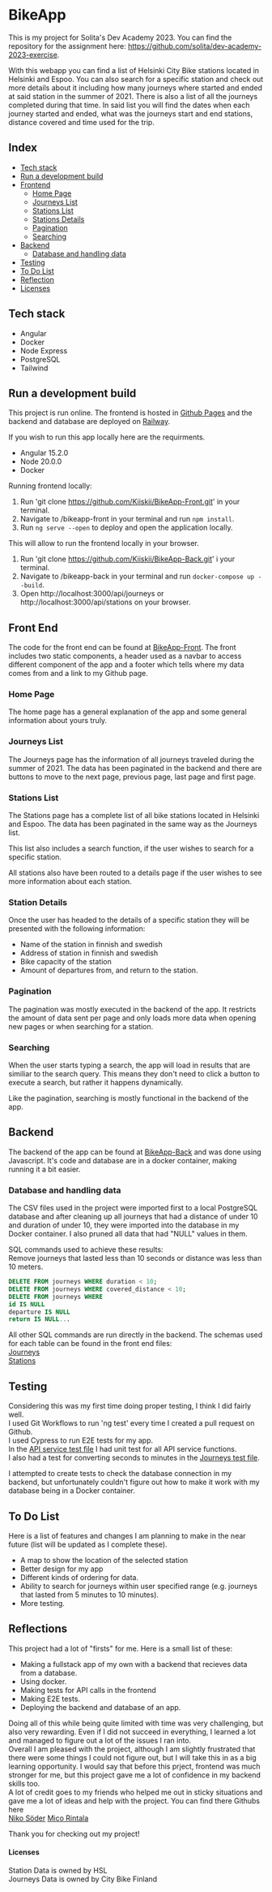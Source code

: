 # BikeApp

This is my project for Solita's Dev Academy 2023. You can find the repository for the assignment here: https://github.com/solita/dev-academy-2023-exercise.

With this webapp you can find a list of Helsinki City Bike stations located in Helsinki and Espoo. You can also search for a specific station and check out more details about it including how many journeys where started and ended at said station in the summer of 2021. There is also a list of all the journeys completed during that time. In said list you will find the dates when each journey started and ended, what was the journeys start and end stations, distance covered and time used for the trip.

## Index

- [Tech stack](#tech-stack)
- [Run a development build](#run-a-development-build)
- [Frontend](#front-end)
  - [Home Page](#home-page)
  - [Journeys List](#journeys-list)
  - [Stations List](#stations-list)
  - [Stations Details](#stations-details)
  - [Pagination](#pagination)
  - [Searching](#searching)
- [Backend](#backend)
  - [Database and handling data](#database-and-handling-data)
- [Testing](#testing)
- [To Do List](#to-do-list)
- [Reflection](#reflection)
- [Licenses](#licenses)

## Tech stack

- Angular
- Docker
- Node Express
- PostgreSQL
- Tailwind

## Run a development build

This project is run online. The frontend is hosted in [Github Pages](https://kiiskii.github.io/BikeApp-Front/home) and the backend and database are deployed on [Railway](https://railway.app/).

If you wish to run this app locally here are the requirments.

- Angular 15.2.0
- Node 20.0.0
- Docker

Running frontend locally:

1. Run 'git clone https://github.com/Kiiskii/BikeApp-Front.git' in your terminal.
2. Navigate to /bikeapp-front in your terminal and run `npm install`.
3. Run `ng serve --open` to deploy and open the application locally.

This will allow to run the frontend locally in your browser.

1. Run 'git clone https://github.com/Kiiskii/BikeApp-Back.git' i your terminal.
2. Navigate to /bikeapp-back in your terminal and run `docker-compose up --build`.
3. Open http://localhost:3000/api/journeys or http://localhost:3000/api/stations on your browser.

## Front End

The code for the front end can be found at [BikeApp-Front](https://github.com/Kiiskii/BikeApp-Front). The front includes two static components, a header used as a navbar to access different component of the app and a footer which tells where my data comes from and a link to my Github page.

### Home Page

The home page has a general explanation of the app and some general information about yours truly.

### Journeys List

The Journeys page has the information of all journeys traveled during the summer of 2021. The data has been paginated in the backend and there are buttons to move to the next page, previous page, last page and first page.

### Stations List

The Stations page has a complete list of all bike stations located in Helsinki and Espoo. The data has been paginated in the same way as the Journeys list.

This list also includes a search function, if the user wishes to search for a specific station.

All stations also have been routed to a details page if the user wishes to see more information about each station.

### Station Details

Once the user has headed to the details of a specific station they will be presented with the following information:

- Name of the station in finnish and swedish
- Address of station in finnish and swedish
- Bike capacity of the station
- Amount of departures from, and return to the station.

### Pagination

The pagination was mostly executed in the backend of the app. It restricts the amount of data sent per page and only loads more data when opening new pages or when searching for a station.

### Searching

When the user starts typing a search, the app will load in results that are similiar to the search query. This means they don't need to click a button to execute a search, but rather it happens dynamically.

Like the pagination, searching is mostly functional in the backend of the app.

## Backend

The backend of the app can be found at [BikeApp-Back](https://github.com/Kiiskii/BikeApp-Back) and was done using Javascript. It's code and database are in a docker container, making running it a bit easier.

### Database and handling data

The CSV files used in the project were imported first to a local PostgreSQL database and after cleaning up all journeys that had a distance of under 10 and duration of under 10, they were imported into the database in my Docker container. I also pruned all data that had "NULL" values in them.

SQL commands used to achieve these results:<br>
Remove journeys that lasted less than 10 seconds or distance was less than 10 meters.

```SQL
DELETE FROM journeys WHERE duration < 10;
DELETE FROM journeys WHERE covered_distance < 10;
DELETE FROM journeys WHERE
id IS NULL
departure IS NULL
return IS NULL...
```

All other SQL commands are run directly in the backend.
The schemas used for each table can be found in the front end files: <br>
[Journeys](https://github.com/Kiiskii/BikeApp-Front/blob/main/src/app/journey.model.ts)<br>
[Stations](https://github.com/Kiiskii/BikeApp-Front/blob/main/src/app/station.model.ts)

## Testing

Considering this was my first time doing proper testing, I think I did fairly well. <br>
I used Git Workflows to run 'ng test' every time I created a pull request on Github.<br>
I used Cypress to run E2E tests for my app.<br>
In the [API service test file](https://github.com/Kiiskii/BikeApp-Front/blob/main/src/app/api.service.spec.ts) I had unit test for all API service functions.<br>
I also had a test for converting seconds to minutes in the [Journeys test file](https://github.com/Kiiskii/BikeApp-Front/blob/main/src/app/journeys/journeys.component.spec.ts).

I attempted to create tests to check the database connection in my backend, but unfortunately couldn't figure out how to make it work with my database being in a Docker container.

## To Do List

Here is a list of features and changes I am planning to make in the near future (list will be updated as I complete these).

- A map to show the location of the selected station
- Better design for my app
- Different kinds of ordering for data.
- Ability to search for journeys within user specified range (e.g. journeys that lasted from 5 minutes to 10 minutes).
- More testing.

## Reflections

This project had a lot of "firsts" for me. Here is a small list of these:

- Making a fullstack app of my own with a backend that recieves data from a database.
- Using docker.
- Making tests for API calls in the frontend
- Making E2E tests.
- Deploying the backend and database of an app.

Doing all of this while being quite limited with time was very challenging, but also very rewarding. Even if I did not succeed in everything, I learned a lot and managed to figure out a lot of the issues I ran into. <br>
Overall I am pleased with the project, although I am slightly frustrated that there were some things I could not figure out, but I will take this in as a big learning opportunity. I would say that before this prject, frontend was much stronger for me, but this project gave me a lot of confidence in my backend skills too. <br>
A lot of credit goes to my friends who helped me out in sticky situations and gave me a lot of ideas and help with the project. You can find there Githubs here <br>
[Niko Söder](https://github.com/NikoSoder)
[Mico Rintala](https://github.com/Miconen)

Thank you for checking out my project!

#### Licenses

Station Data is owned by HSL<br>
Journeys Data is owned by City Bike Finland
